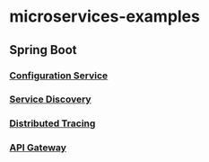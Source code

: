# microservices-examples
## Spring Boot
### [Configuration Service](/spring-boot/config-service-example)
### [Service Discovery](/spring-boot/service-discovery-example)
### [Distributed Tracing](/spring-boot/distributed-tracing-example)
### [API Gateway](spring-boot/gateway-example)
